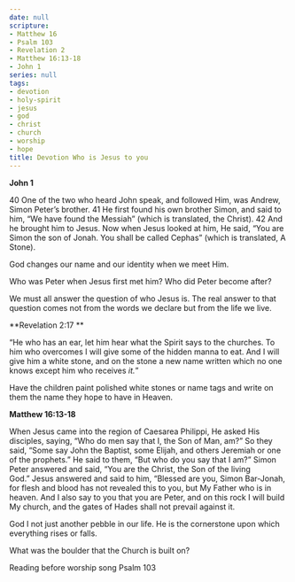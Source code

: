 ```yaml
---
date: null
scripture:
- Matthew 16
- Psalm 103
- Revelation 2
- Matthew 16:13-18
- John 1
series: null
tags:
- devotion
- holy-spirit
- jesus
- god
- christ
- church
- worship
- hope
title: Devotion Who is Jesus to you
---
```



**John 1**

40 One of the two who heard John speak, and followed Him, was Andrew, Simon Peter’s brother. 41 He first found his own brother Simon, and said to him, “We have found the Messiah” (which is translated, the Christ). 42 And he brought him to Jesus. Now when Jesus looked at him, He said, “You are Simon the son of Jonah. You shall be called Cephas” (which is translated, A Stone).

God changes our name and our identity when we meet Him.

Who was Peter when Jesus first met him? Who did Peter become after?

We must all answer the question of who Jesus is. The real answer to that question comes not from the words we declare but from the life we live.

**Revelation 2:17 **

“He who has an ear, let him hear what the Spirit says to the churches. To him who overcomes I will give some of the hidden manna to eat. And I will give him a white stone, and on the stone a new name written which no one knows except him who receives *it.*”

Have the children paint polished white stones or name tags and write on them the name they hope to have in Heaven.

**Matthew 16:13-18**

When Jesus came into the region of Caesarea Philippi, He asked His disciples, saying, “Who do men say that I, the Son of Man, am?” So they said, “Some say John the Baptist, some Elijah, and others Jeremiah or one of the prophets.” He said to them, “But who do you say that I am?” Simon Peter answered and said, “You are the Christ, the Son of the living God.” Jesus answered and said to him, “Blessed are you, Simon Bar-Jonah, for flesh and blood has not revealed this to you, but My Father who is in heaven. And I also say to you that you are Peter, and on this rock I will build My church, and the gates of Hades shall not prevail against it.

God I not just another pebble in our life. He is the cornerstone upon which everything rises or falls.

What was the boulder that the Church is built on?

Reading before worship song Psalm 103